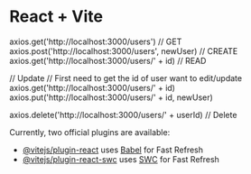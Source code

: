 # React + Vite

axios.get('http://localhost:3000/users') // GET
axios.post('http://localhost:3000/users', newUser) // CREATE
axios.get('http://localhost:3000/users/' + id) // READ

// Update // First need to get the id of user want to edit/update
axios.get('http://localhost:3000/users/' + id)
axios.put('http://localhost:3000/users/' + id, newUser) 

axios.delete('http://localhost:3000/users/' + userId) // Delete

Currently, two official plugins are available:

- [@vitejs/plugin-react](https://github.com/vitejs/vite-plugin-react/blob/main/packages/plugin-react/README.md) uses [Babel](https://babeljs.io/) for Fast Refresh
- [@vitejs/plugin-react-swc](https://github.com/vitejs/vite-plugin-react-swc) uses [SWC](https://swc.rs/) for Fast Refresh
